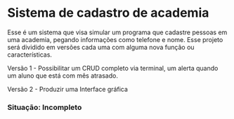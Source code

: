 <h1> Sistema de cadastro de academia </h1>

Esse é um sistema que visa simular um programa que cadastre pessoas em uma academia, 
pegando informações como telefone e nome. Esse projeto será dividido em versões cada uma com alguma nova função ou características.  

Versão 1 - Possibilitar um CRUD completo via terminal, um alerta quando um  aluno que está com mês atrasado.

Versão 2 - Produzir uma Interface gráfica

<h3>Situação: Incompleto

